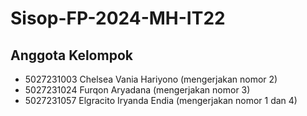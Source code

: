 # Sisop-FP-2024-MH-IT22
## Anggota Kelompok
- 5027231003  Chelsea Vania Hariyono (mengerjakan nomor 2)
- 5027231024  Furqon Aryadana (mengerjakan nomor 3)
- 5027231057  Elgracito Iryanda Endia (mengerjakan nomor 1 dan 4)
